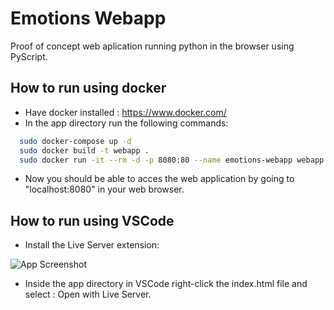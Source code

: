 
# Emotions Webapp

Proof of concept web aplication running python in the browser using PyScript. 

## How to run using docker
- Have docker installed :  https://www.docker.com/
- In the app directory run the following commands:
```bash
  sudo docker-compose up -d
  sudo docker build -t webapp .
  sudo docker run -it --rm -d -p 8080:80 --name emotions-webapp webapp
```
- Now you should be able to acces the web application by going to "localhost:8080" in your web browser.
## How to run using VSCode

- Install the Live Server extension:

![App Screenshot](https://imgur.com/cekxSUe.jpeg)    

- Inside the app directory in VSCode right-click the index.html file and select : Open with Live Server.
